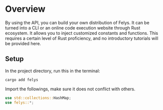 # Overview

By using the API, you can build your own distribution of Felys. It can be turned into a CLI or an online code execution website through Rust ecosystem. It allows you to inject customized constants and functions. This requires a certain level of Rust proficiency, and no introductory tutorials will be provided here.

## Setup

In the project directory, run this in the terminal:

```console
cargo add felys
```

Import the followings, make sure it does not conflict with others.

```rust
use std::collections::HashMap;
use felys::*;
```
